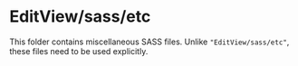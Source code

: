 # EditView/sass/etc

This folder contains miscellaneous SASS files. Unlike `"EditView/sass/etc"`, these files
need to be used explicitly.
